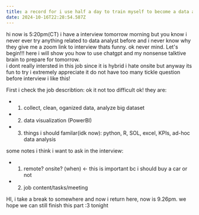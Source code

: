 ```yaml
---
title: a record for i use half a day to train myself to become a data analyst
date: 2024-10-16T22:28:54.587Z
---
```



hi now is 5:20pm(CT) i have a interview tomorrow morning but you know i never ever try anything related to data analyst before and i never know why they give me a zoom link to interview thats funny. ok never mind. Let's begin!!! here i will show you how to use chatgpt and my nonsense talktive brain to prepare for tomorrow.    
i dont really intersted in this job since it is hybrid i hate onsite but anyway its fun to try i extremely appreciate it do not have too many tickle question before interview i like this!
   
First i check the job describtion: ok it not too difficult ok!
they are:   
- 1. collect, clean, oganized data, analyze big dataset
- 2. data visualization (PowerBI)
- 3. things i should familar(idk now): python, R, SOL, excel, KPIs, ad-hoc data analysis  
  
some notes i think i want to ask in the interview: 
- 1. remote? onsite? (when)  <- this is important bc i should buy a car or not
- 2. job content/tasks/meeting  
  
  
HI, i take a break to somewhere and now i return here, now is 9.26pm. we hope we can still finish this part :3 tonight